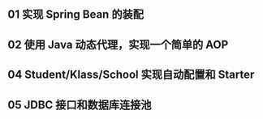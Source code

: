 ## 01 实现 Spring Bean 的装配

## 02 使用 Java 动态代理，实现一个简单的 AOP

## 04 Student/Klass/School 实现自动配置和 Starter

## 05 JDBC 接口和数据库连接池